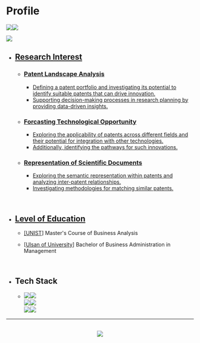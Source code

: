 # Profile
<a href="mailto:namwoods@unist.ac.kr"><img src="https://img.shields.io/badge/Email-8B89CC?style=flat-square"><a href="https://www.instagram.com/namxaiwoo/"><img src="https://img.shields.io/badge/Instagram-E4405F?style=flat-square&logo=Instagram&logoColor=white">

<a href="https://github.com/namwootree/namwootree/blob/main/sub_works.md"><img src="https://img.shields.io/badge/Sub Works-506365?style=flat-square&logo=Read.cv">
    
* ## Research Interest
  * ### Patent Landscape Analysis
    - Defining a patent portfolio and investigating its potential to identify suitable patents that can drive innovation.
    - Supporting decision-making processes in research planning by providing data-driven insights.
  
  * ### Forcasting Technological Opportunity
    - Exploring the applicability of patents across different fields and their potential for integration with other technologies.
    - Additionally, identifying the pathways for such innovations.
 
  * ### Representation of Scientific Documents
    - Exploring the semantic representation within patents and analyzing inter-patent relationships.
    - Investigating methodologies for matching similar patents.


<br>

* ## Level of Education
  * [[UNIST](https://gsim-kor.unist.ac.kr/bachelor-research/%EB%B9%84%EC%A6%88%EB%8B%88%EC%8A%A4-%EB%B6%84%EC%84%9D/)] Master's Course of Business Analysis
      
  * [[Ulsan of University](https://mgmt.ulsan.ac.kr/mgmt/2599)] Bachelor of Business Administration in Management 

<br>

 * ## Tech Stack

    * <img src="https://img.shields.io/badge/Python-3766AB?style=flat-square&logo=Python&logoColor=white"><img src="https://img.shields.io/badge/R-276DC3?style=flat-square&logo=R&logoColor=white"> <br> <img src="https://img.shields.io/badge/Pytorch-EE4C2C?style=flat-square&logo=Pytorch&logoColor=white"><img src="https://img.shields.io/badge/TensorFlow-FF6F00?style=flat-squar&logo=TensorFlow&logoColor=white"><br><img src="https://img.shields.io/badge/MySQL-4479A1?style=flat-square&logo=MySQL&logoColor=white"/><img src="https://img.shields.io/badge/Weights & Biases-FFBE00?style=flat-square&logo=WeightsandBiases&logoColor=white">

---

 <br>
<div align="center">
<a href="https://github.com/namwootree"><img src="https://hits.seeyoufarm.com/api/count/incr/badge.svg?url=https%3A%2F%2Fgithub.com%2Fseondal&count_bg=%23000000&title_bg=%23000000&icon=github.svg&icon_color=%23E7E7E7&title=GitHub&nbsp;Visitor&edge_flat=false)"/></a>
</div>
